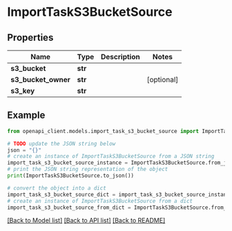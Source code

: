 # ImportTaskS3BucketSource


## Properties

Name | Type | Description | Notes
------------ | ------------- | ------------- | -------------
**s3_bucket** | **str** |  | 
**s3_bucket_owner** | **str** |  | [optional] 
**s3_key** | **str** |  | 

## Example

```python
from openapi_client.models.import_task_s3_bucket_source import ImportTaskS3BucketSource

# TODO update the JSON string below
json = "{}"
# create an instance of ImportTaskS3BucketSource from a JSON string
import_task_s3_bucket_source_instance = ImportTaskS3BucketSource.from_json(json)
# print the JSON string representation of the object
print(ImportTaskS3BucketSource.to_json())

# convert the object into a dict
import_task_s3_bucket_source_dict = import_task_s3_bucket_source_instance.to_dict()
# create an instance of ImportTaskS3BucketSource from a dict
import_task_s3_bucket_source_from_dict = ImportTaskS3BucketSource.from_dict(import_task_s3_bucket_source_dict)
```
[[Back to Model list]](../README.md#documentation-for-models) [[Back to API list]](../README.md#documentation-for-api-endpoints) [[Back to README]](../README.md)


